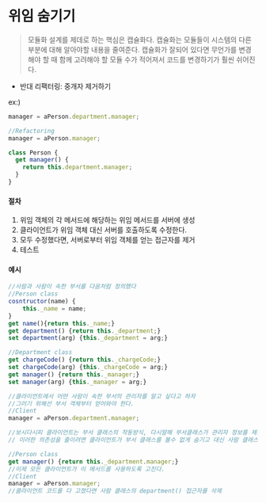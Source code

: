 # 위임 숨기기

> 모듈화 설계를 제데로 하는 핵심은 캡슐화다.
> 캡슐화는 모듈들이 시스템의 다른 부분에 대해 알아야할 내용을 줄여준다.
> 캡슐화가 잘되어 있다면 무언가를 변경해야 할 때 함께 고려해야 할 모듈 수가 적어져서 코드를 변경하기가 훨씬 쉬어진다.

- 반대 리팩터링: 중개자 제거하기

ex:)

```js
manager = aPerson.department.manager;

//Refactoring
manager = aPerson.manager;

class Person {
  get manager() {
    return this.department.manager;
  }
}
```

#### 절차

1. 위임 객체의 각 메서드에 해당하는 위임 메서드를 서버에 생성
2. 클라이언트가 위임 객체 대신 서버를 호출하도록 수정한다.
3. 모두 수정했다면, 서버로부터 위임 객체를 얻는 접근자를 제거
4. 테스트

#### 예시

```js
//사람과 사람이 속한 부서를 다음처럼 정의했다
//Person class
cosntructor(name) {
    this._name = name;
}
get name(){return this._name;}
get department() {return this._department;}
set department(arg) {this._department = arg;}

//Department class
get chargeCode() {return this._chargeCode;}
set chargeCode(arg) {this._chargeCode = arg;}
get manager() {return this._manager;}
set manager(arg) {this._manager = arg;}

//클라이언트에서 어떤 사람이 속한 부서의 관리자를 알고 싶다고 하자
//그러기 위해선 부서 객체부터 얻어와야 한다.
//Client
manager = aPerson.department.manager;

//보시다시피 클라이언트는 부서 클래스의 작동방식, 다시말해 부서클래스가 관리자 정보를 제공한다는 사실을 알아야 한다.
// 이러한 의존성을 줄이려면 클라이언트가 부서 클래스를 볼수 없게 숨기고 대신 사람 클래스에 간단한 위임 메서드를 만들면 된다.

//Person class
get manager() {return this._department.manager;}
//이제 모든 클라이언트가 이 메서드를 사용하도록 고친다.
//Client
manager = aPerson.manager;
//클라이언트 코드를 다 고쳤다면 사람 클래스의 department() 접근자를 삭제
```
